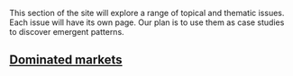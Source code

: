 This section of the site will explore a range of topical and thematic issues. Each issue will have its own page. 
Our plan is to use them as case studies to discover emergent patterns.

## [Dominated markets](market_shares)
